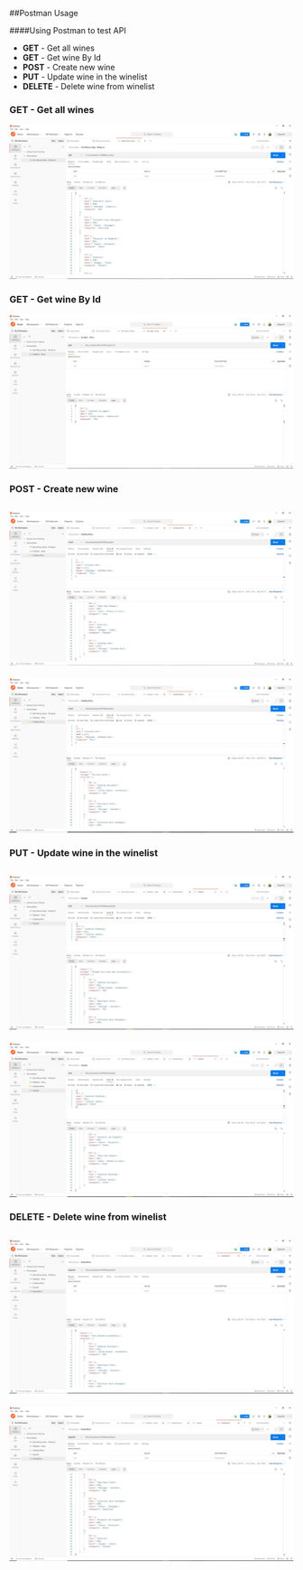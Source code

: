 ##Postman Usage



####Using Postman to test API
- **GET** - Get all wines 
- **GET** - Get wine By Id
- **POST** - Create new wine
- **PUT** - Update wine in the  winelist
- **DELETE** - Delete wine from winelist


### GET - Get all wines 
![plot](img/GetWineList.JPG)

### GET - Get wine By Id
![plot](img/GetWineById.JPG)

### POST - Create new wine
![plot](img/PostAddNewWineAdded.JPG)
-------------------------------------
![plot](img/PostAddNewWine.JPG)

### PUT - Update wine in the winelist
![plot](img/PutChangeWine.JPG)
-------------------------------------
![plot](img/PutChangeWineList.JPG)

### DELETE - Delete wine from winelist
![plot](img/DeleteWine.JPG)
-------------------------------------
![plot](img/DeleteWineList.JPG)